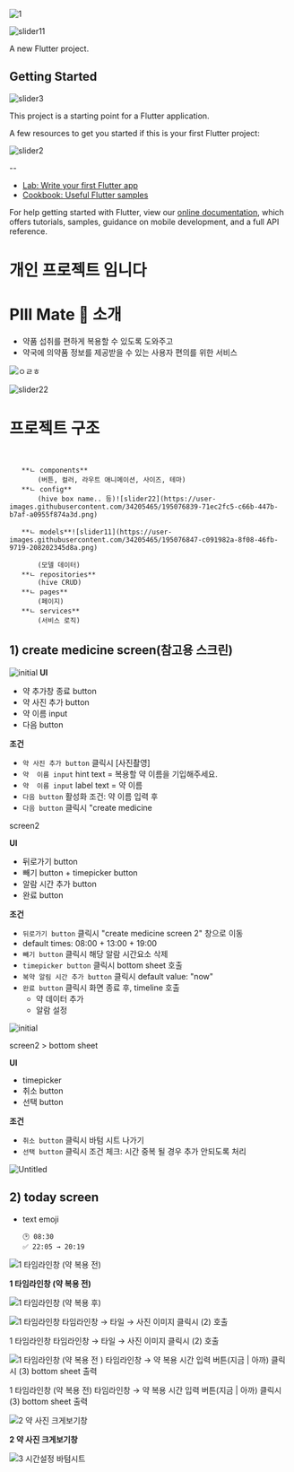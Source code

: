 ![
1](https://user-images.githubusercontent.com/34205465/195056959-3b595f67-e992-4a7b-b061-f96d0d0df77e.jpeg)

![slider11](https://user-images.githubusercontent.com/34205465/195077097-b0b678c3-1e61-4956-a8e6-fef687bd3d93.png)


A new Flutter project.

## Getting Started


![slider3](https://user-images.githubusercontent.com/34205465/195071831-682d3c3d-d329-4cfe-ae12-552508ced33e.png)

This project is a starting point for a Flutter application.

A few resources to get you started if this is your first Flutter project:

![slider2](https://user-images.githubusercontent.com/34205465/195070947-0a23749c-c4f6-4fe2-bf42-acf2631f7b6a.png)


--


- [Lab: Write your first Flutter app](https://flutter.dev/docs/get-started/codelab)
- [Cookbook: Useful Flutter samples](https://flutter.dev/docs/cookbook)

For help getting started with Flutter, view our
[online documentation](https://flutter.dev/docs), which offers tutorials,
samples, guidance on mobile development, and a full API reference.



# 개인 프로젝트 임니다

# PIll Mate 💊 소개 
 - 약품 섭취를 편하게 복용할 수 있도록 도와주고  
 - 약국에 의약품 정보를 제공받을 수 있는 사용자 편의를 위한 서비스 
 
![ㅇㄹㅎ](https://user-images.githubusercontent.com/34205465/169370613-66e50b31-c4ab-4741-9a75-c0f5474a749b.png)

![slider22](https://user-images.githubusercontent.com/34205465/195077088-820acfae-f4aa-4031-b83a-d10f4176dccc.png)

 
# 프로젝트 구조 
 ```


	**ㄴ components**
		(버튼, 컬러, 라우트 애니메이션, 사이즈, 테마)
	**ㄴ config**
		(hive box name.. 등)![slider22](https://user-images.githubusercontent.com/34205465/195076839-71ec2fc5-c66b-447b-b7af-a0955f874a3d.png)

	**ㄴ models**![slider11](https://user-images.githubusercontent.com/34205465/195076847-c091982a-8f08-46fb-9719-208202345d8a.png)

		(모델 데이터)
	**ㄴ repositories**
		(hive CRUD)
	**ㄴ pages**
		(페이지)
	**ㄴ services**
		(서비스 로직)
```

## 1) create medicine screen(참고용 스크린) 
  

  ![initial](https://adbrdev.notion.site/image/https%3A%2F%2Fs3-us-west-2.amazonaws.com%2Fsecure.notion-static.com%2F9790ca0d-ece9-4cf8-9158-0598f1258868%2FUntitled.png?table=block&id=5c3aec00-e3cb-497a-8e24-6f9fc4d91086&spaceId=e6d84797-ce36-4dfc-abe5-8623d02aeeeb&width=2000&userId=&cache=v2)
**UI**

- 약 추가창 종료 button
- 약 사진 추가 button
- 약 이름  input
- 다음 button

**조건**

- `약 사진 추가 button` 클릭시 [사진촬영]
- `약  이름 input` hint text
= 복용할 약 이름을 기입해주세요.
- `약  이름 input` label text
= 약 이름
- `다음 button` 활성화 조건: 약 이름 입력 후
- `다음 button` 클릭시 "create medicine 

screen2

**UI**

- 뒤로가기 button
- 빼기 button + timepicker button
- 알람 시간 추가 button
- 완료 button

**조건**

- `뒤로가기 button` 클릭시 "create medicine screen 2" 창으로 이동
- default times: 08:00 + 13:00 + 19:00
- `빼기 button` 클릭시 해당 알람 시간요소 삭제
- `timepicker button` 클릭시 bottom sheet  호출
- `복약 알림 시간 추가 button` 클릭시 default value:  "now"
- `완료 button` 클릭시 화면 종료 후, timeline 호출
    - 약 데이터 추가
    - 알람 설정

![initial](https://adbrdev.notion.site/image/https%3A%2F%2Fs3-us-west-2.amazonaws.com%2Fsecure.notion-static.com%2Fa3f2da7b-ec93-4e85-a045-e959602650dc%2FUntitled.png?table=block&id=79315fe7-14fa-4099-9dcb-49060e290f44&spaceId=e6d84797-ce36-4dfc-abe5-8623d02aeeeb&width=670&userId=&cache=v2)


screen2 > bottom sheet

**UI**

- timepicker
- 취소 button
- 선택 button

**조건**

- `취소 button` 클릭시 바텀 시트 나가기
- `선택 button` 클릭시 조건 체크:
시간 중복 될 경우 추가 안되도록 처리

![Untitled](https://adbrdev.notion.site/image/https%3A%2F%2Fs3-us-west-2.amazonaws.com%2Fsecure.notion-static.com%2Fca5531ae-9f96-4c87-a439-46592500d723%2FUntitled.png?table=block&id=6a9f4a65-5ac7-4a0e-bf9d-658faaa9a3b9&spaceId=e6d84797-ce36-4dfc-abe5-8623d02aeeeb&width=660&userId=&cache=v2)
## 2) today screen

- text emoji
    
    ```
    🕑 08:30
    ✅ 22:05 → 20:19
    ```
    

![**1 타임라인창 (약 복용 전)**](https://s3-us-west-2.amazonaws.com/secure.notion-static.com/94bf9878-4be6-43b2-a3de-0e9da27681d7/Untitled.png)

**1 타임라인창 (약 복용 전)**

![1 타임라인창 (약 복용 후)](https://adbrdev.notion.site/image/https%3A%2F%2Fs3-us-west-2.amazonaws.com%2Fsecure.notion-static.com%2Fc0404c4c-8f9b-4989-8710-985f5910a89f%2FUntitled.png?table=block&id=d2e4b3c4-1fe7-4e06-b622-f3505eb4ebc4&spaceId=e6d84797-ce36-4dfc-abe5-8623d02aeeeb&width=670&userId=&cache=v2)

![1 타임라인창 
타임라인창 → 타일 → 사진 이미지 클릭시 (2) 호출](https://adbrdev.notion.site/image/https%3A%2F%2Fs3-us-west-2.amazonaws.com%2Fsecure.notion-static.com%2F94bf9878-4be6-43b2-a3de-0e9da27681d7%2FUntitled.png?table=block&id=be82d267-59a9-4337-a4ea-87baabfe6a0c&spaceId=e6d84797-ce36-4dfc-abe5-8623d02aeeeb&width=670&userId=&cache=v2)

1 타임라인창 
타임라인창 → 타일 → 사진 이미지 클릭시 (2) 호출

![1 타임라인창 (약 복용 전 )
타임라인창 → 약 복용 시간 입력 버튼(지금 | 아까) 클릭시 (3) bottom sheet 출력](https://s3-us-west-2.amazonaws.com/secure.notion-static.com/94bf9878-4be6-43b2-a3de-0e9da27681d7/Untitled.png)

1 타임라인창 (약 복용 전)
타임라인창 → 약 복용 시간 입력 버튼(지금 | 아까) 클릭시 (3) bottom sheet 출력

![**2 약 사진 크게보기창**
](https://adbrdev.notion.site/image/https%3A%2F%2Fs3-us-west-2.amazonaws.com%2Fsecure.notion-static.com%2Febed29f0-9b07-4098-a7e4-61fddc039d0c%2FUntitled.png?table=block&id=bcee044c-6f53-4058-9740-ab969c387a29&spaceId=e6d84797-ce36-4dfc-abe5-8623d02aeeeb&width=670&userId=&cache=v2)

**2 약 사진 크게보기창**

![**3 시간설정 바텀시트**
](https://adbrdev.notion.site/image/https%3A%2F%2Fs3-us-west-2.amazonaws.com%2Fsecure.notion-static.com%2F94bf9878-4be6-43b2-a3de-0e9da27681d7%2FUntitled.png?table=block&id=7002cf83-5d0d-4b46-84ec-5146b4a18a7d&spaceId=e6d84797-ce36-4dfc-abe5-8623d02aeeeb&width=670&userId=&cache=v2)
